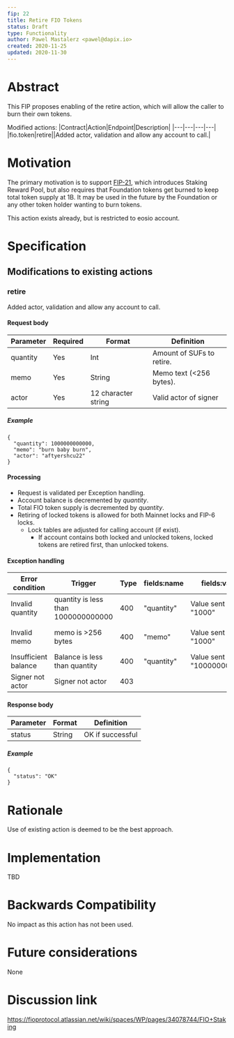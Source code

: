 ```yaml
---
fip: 22
title: Retire FIO Tokens
status: Draft
type: Functionality
author: Pawel Mastalerz <pawel@dapix.io>
created: 2020-11-25
updated: 2020-11-30
---
```


# Abstract
This FIP proposes enabling of the retire action, which will allow the caller to burn their own tokens.

Modified actions:
|Contract|Action|Endpoint|Description|
|---|---|---|---|
|fio.token|retire||Added actor, validation and allow any account to call.|

# Motivation
The primary motivation is to support [FIP-21](fip-0021.md), which introduces Staking Reward Pool, but also requires that Foundation tokens get burned to keep total token supply at 1B. It may be used in the future by the Foundation or any other token holder wanting to burn tokens.

This action exists already, but is restricted to eosio account.

# Specification
## Modifications to existing actions
### retire
Added actor, validation and allow any account to call.
#### Request body
|Parameter|Required|Format|Definition|
|---|---|---|---|
|quantity|Yes|Int|Amount of SUFs to retire.|
|memo|Yes|String|Memo text (<256 bytes).|
|actor|Yes|12 character string|Valid actor of signer|
##### Example
```
{
  "quantity": 1000000000000,
  "memo": "burn baby burn",
  "actor": "aftyershcu22"
}
```
#### Processing
* Request is validated per Exception handling.
* Account balance is decremented by *quantity*.
* Total FIO token supply is decremented by *quantity*.
* Retiring of locked tokens is allowed for both Mainnet locks and FIP-6 locks.
  * Lock tables are adjusted for calling account (if exist).
    * If account contains both locked and unlocked tokens, locked tokens are retired first, than unlocked tokens.
#### Exception handling
|Error condition|Trigger|Type|fields:name|fields:value|Error message|
|---|---|---|---|---|---|
|Invalid quantity|quantity is less than 1000000000000|400|"quantity"|Value sent in, i.e. "1000"|"Minimum 1000 FIO has to be retired"|
|Invalid memo|memo is >256 bytes|400|"memo"|Value sent in, i.e. "1000"|"memo has more than 256 bytes"|
|Insufficient balance|Balance is less than quantity|400|"quantity"|Value sent in, e.g. "100000000000"|"Insufficient balance"|
|Signer not actor|Signer not actor|403|||Type: invalid_signature|
#### Response body
|Parameter|Format|Definition|
|---|---|---|
|status|String|OK if successful|
##### Example
```
{
  "status": "OK"
}
```

# Rationale
Use of existing action is deemed to be the best approach.

# Implementation
TBD

# Backwards Compatibility
No impact as this action has not been used.

# Future considerations
None

# Discussion link
https://fioprotocol.atlassian.net/wiki/spaces/WP/pages/34078744/FIO+Staking
